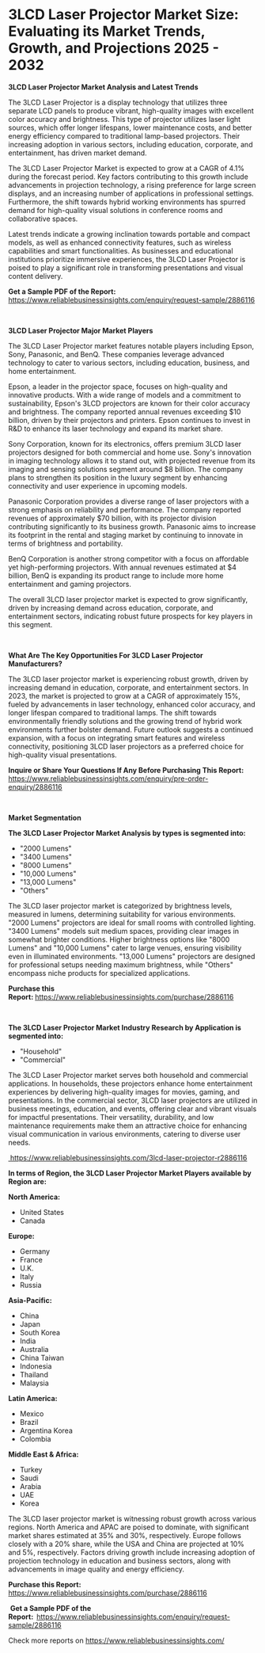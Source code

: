 <p><h1>3LCD Laser Projector Market Size: Evaluating its Market Trends, Growth, and Projections 2025 - 2032</h1></p><p><strong>3LCD Laser Projector Market Analysis and Latest Trends</strong></p>
<p><p>The 3LCD Laser Projector is a display technology that utilizes three separate LCD panels to produce vibrant, high-quality images with excellent color accuracy and brightness. This type of projector utilizes laser light sources, which offer longer lifespans, lower maintenance costs, and better energy efficiency compared to traditional lamp-based projectors. Their increasing adoption in various sectors, including education, corporate, and entertainment, has driven market demand.</p><p>The 3LCD Laser Projector Market is expected to grow at a CAGR of 4.1% during the forecast period. Key factors contributing to this growth include advancements in projection technology, a rising preference for large screen displays, and an increasing number of applications in professional settings. Furthermore, the shift towards hybrid working environments has spurred demand for high-quality visual solutions in conference rooms and collaborative spaces.</p><p>Latest trends indicate a growing inclination towards portable and compact models, as well as enhanced connectivity features, such as wireless capabilities and smart functionalities. As businesses and educational institutions prioritize immersive experiences, the 3LCD Laser Projector is poised to play a significant role in transforming presentations and visual content delivery.</p></p>
<p><strong>Get a Sample PDF of the Report:&nbsp;</strong> <a href="https://www.reliablebusinessinsights.com/enquiry/request-sample/2886116?utm_campaign=2524&utm_medium=2&utm_source=Github&utm_content=ia&utm_term=13032025&utm_id=3lcd-laser-projector">https://www.reliablebusinessinsights.com/enquiry/request-sample/2886116</a></p>
<p>&nbsp;</p>
<p><strong>3LCD Laser Projector Major Market Players</strong></p>
<p><p>The 3LCD Laser Projector market features notable players including Epson, Sony, Panasonic, and BenQ. These companies leverage advanced technology to cater to various sectors, including education, business, and home entertainment.</p><p>Epson, a leader in the projector space, focuses on high-quality and innovative products. With a wide range of models and a commitment to sustainability, Epson's 3LCD projectors are known for their color accuracy and brightness. The company reported annual revenues exceeding $10 billion, driven by their projectors and printers. Epson continues to invest in R&D to enhance its laser technology and expand its market share.</p><p>Sony Corporation, known for its electronics, offers premium 3LCD laser projectors designed for both commercial and home use. Sony's innovation in imaging technology allows it to stand out, with projected revenue from its imaging and sensing solutions segment around $8 billion. The company plans to strengthen its position in the luxury segment by enhancing connectivity and user experience in upcoming models.</p><p>Panasonic Corporation provides a diverse range of laser projectors with a strong emphasis on reliability and performance. The company reported revenues of approximately $70 billion, with its projector division contributing significantly to its business growth. Panasonic aims to increase its footprint in the rental and staging market by continuing to innovate in terms of brightness and portability.</p><p>BenQ Corporation is another strong competitor with a focus on affordable yet high-performing projectors. With annual revenues estimated at $4 billion, BenQ is expanding its product range to include more home entertainment and gaming projectors.</p><p>The overall 3LCD laser projector market is expected to grow significantly, driven by increasing demand across education, corporate, and entertainment sectors, indicating robust future prospects for key players in this segment.</p></p>
<p>&nbsp;</p>
<p><strong>What Are The Key Opportunities For 3LCD Laser Projector Manufacturers?</strong></p>
<p><p>The 3LCD laser projector market is experiencing robust growth, driven by increasing demand in education, corporate, and entertainment sectors. In 2023, the market is projected to grow at a CAGR of approximately 15%, fueled by advancements in laser technology, enhanced color accuracy, and longer lifespan compared to traditional lamps. The shift towards environmentally friendly solutions and the growing trend of hybrid work environments further bolster demand. Future outlook suggests a continued expansion, with a focus on integrating smart features and wireless connectivity, positioning 3LCD laser projectors as a preferred choice for high-quality visual presentations.</p></p>
<p><strong>Inquire or Share Your Questions If Any Before Purchasing This Report:</strong> <a href="https://www.reliablebusinessinsights.com/enquiry/pre-order-enquiry/2886116?utm_campaign=2524&utm_medium=2&utm_source=Github&utm_content=ia&utm_term=13032025&utm_id=3lcd-laser-projector">https://www.reliablebusinessinsights.com/enquiry/pre-order-enquiry/2886116</a></p>
<p>&nbsp;</p>
<p><strong>Market Segmentation</strong></p>
<p><strong>The 3LCD Laser Projector Market Analysis by types is segmented into:</strong></p>
<p><ul><li>"2000 Lumens"</li><li>"3400 Lumens"</li><li>"8000 Lumens"</li><li>"10,000 Lumens"</li><li>"13,000 Lumens"</li><li>"Others"</li></ul></p>
<p><p>The 3LCD laser projector market is categorized by brightness levels, measured in lumens, determining suitability for various environments. "2000 Lumens" projectors are ideal for small rooms with controlled lighting. "3400 Lumens" models suit medium spaces, providing clear images in somewhat brighter conditions. Higher brightness options like "8000 Lumens" and "10,000 Lumens" cater to large venues, ensuring visibility even in illuminated environments. "13,000 Lumens" projectors are designed for professional setups needing maximum brightness, while "Others" encompass niche products for specialized applications.</p></p>
<p><strong>Purchase this Report:&nbsp;</strong><a href="https://www.reliablebusinessinsights.com/purchase/2886116?utm_campaign=2524&utm_medium=2&utm_source=Github&utm_content=ia&utm_term=13032025&utm_id=3lcd-laser-projector">https://www.reliablebusinessinsights.com/purchase/2886116</a></p>
<p>&nbsp;</p>
<p><strong>The 3LCD Laser Projector Market Industry Research by Application is segmented into:</strong></p>
<p><ul><li>"Household"</li><li>"Commercial"</li></ul></p>
<p><p>The 3LCD Laser Projector market serves both household and commercial applications. In households, these projectors enhance home entertainment experiences by delivering high-quality images for movies, gaming, and presentations. In the commercial sector, 3LCD laser projectors are utilized in business meetings, education, and events, offering clear and vibrant visuals for impactful presentations. Their versatility, durability, and low maintenance requirements make them an attractive choice for enhancing visual communication in various environments, catering to diverse user needs.</p></p>
<p><a href="https://www.reliablebusinessinsights.com/3lcd-laser-projector-r2886116?utm_campaign=2524&utm_medium=2&utm_source=Github&utm_content=ia&utm_term=13032025&utm_id=3lcd-laser-projector">&nbsp;https://www.reliablebusinessinsights.com/3lcd-laser-projector-r2886116</a></p>
<p><strong>In terms of Region, the 3LCD Laser Projector Market Players available by Region are:</strong></p>
<p>
    <p> <strong> North America: </strong>
        <ul>
            <li>United States</li>
            <li>Canada</li>
        </ul>
        </p> 
    <p> <strong> Europe: </strong>
        <ul>
            <li>Germany</li>
            <li>France</li>
            <li>U.K.</li>
            <li>Italy</li>
            <li>Russia</li>
        </ul>
        </p> 
    <p> <strong> Asia-Pacific: </strong>
        <ul>
            <li>China</li>
            <li>Japan</li>
            <li>South Korea</li>
            <li>India</li>
            <li>Australia</li>
            <li>China Taiwan</li>
            <li>Indonesia</li>
            <li>Thailand</li>
            <li>Malaysia</li>
        </ul>
        </p> 
    <p> <strong> Latin America: </strong>
        <ul>
            <li>Mexico</li>
            <li>Brazil</li>
            <li>Argentina Korea</li>
            <li>Colombia</li>
        </ul>
        </p> 
    <p> <strong> Middle East & Africa: </strong>
        <ul>
            <li>Turkey</li>
            <li>Saudi</li>
            <li>Arabia</li>
            <li>UAE</li>
            <li>Korea</li>
        </ul>
    </p>
    </p>
<p><p>The 3LCD laser projector market is witnessing robust growth across various regions. North America and APAC are poised to dominate, with significant market shares estimated at 35% and 30%, respectively. Europe follows closely with a 20% share, while the USA and China are projected at 10% and 5%, respectively. Factors driving growth include increasing adoption of projection technology in education and business sectors, along with advancements in image quality and energy efficiency.</p></p>
<p><strong>Purchase this Report: </strong><a href="https://www.reliablebusinessinsights.com/purchase/2886116?utm_campaign=2524&utm_medium=2&utm_source=Github&utm_content=ia&utm_term=13032025&utm_id=3lcd-laser-projector">https://www.reliablebusinessinsights.com/purchase/2886116</a></p>
<p>&nbsp;<strong>Get a Sample PDF of the Report:&nbsp;&nbsp;</strong><a href="https://www.reliablebusinessinsights.com/enquiry/request-sample/2886116?utm_campaign=2524&utm_medium=2&utm_source=Github&utm_content=ia&utm_term=13032025&utm_id=3lcd-laser-projector">https://www.reliablebusinessinsights.com/enquiry/request-sample/2886116</a></p>
<p><strong></strong></p>
<p>Check more reports on <a href="https://www.reliablebusinessinsights.com/?utm_campaign=2524&utm_medium=2&utm_source=Github&utm_content=ia&utm_term=13032025&utm_id=3lcd-laser-projector">https://www.reliablebusinessinsights.com/</a></p>